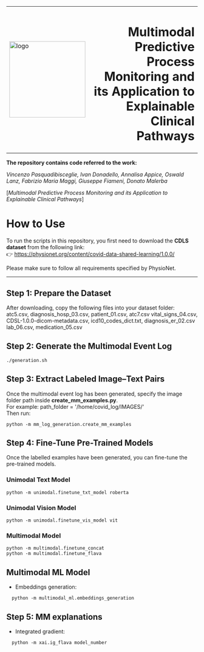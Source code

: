 <table border="0">
  <tr>
    <td valign="middle" width="200">
  <img src="https://github.com/user-attachments/assets/7f6f1a68-a566-41b9-a074-605342f220c6" alt="logo" style="width:200px;"/>
    </td>
    <td align="right" valign="middle">
      <h1>Multimodal Predictive Process Monitoring and its Application to Explainable Clinical Pathways</h1>
    </td>
  </tr>
</table>

**The repository contains code referred to the work:**

*Vincenzo Pasquadibisceglie, Ivan Donadello, Annalisa Appice, Oswald Lanz, Fabrizio Maria Maggi, Giuseppe Fiameni, Donato Malerba*


[*Multimodal Predictive Process Monitoring and its Application to Explainable Clinical Pathways*]

# How to Use

To run the scripts in this repository, you first need to download the **CDLS dataset** from the following link:  
👉 https://physionet.org/content/covid-data-shared-learning/1.0.0/  

Please make sure to follow all requirements specified by PhysioNet.

---

## Step 1: Prepare the Dataset
After downloading, copy the following files into your dataset folder:
atc5.csv, diagnosis_hosp_03.csv, patient_01.csv,
atc7.csv vital_signs_04.csv,
CDSL-1.0.0-dicom-metadata.csv, icd10_codes_dict.txt,
diagnosis_er_02.csv lab_06.csv,
medication_05.csv


## Step 2: Generate the Multimodal Event Log
```
./generation.sh
```
## Step 3: Extract Labeled Image–Text Pairs
Once the multimodal event log has been generated, specify the image folder path inside **create_mm_examples.py**.  
For example: path_folder = '/home/covid_log/IMAGES/' <br>
Then run:
```
python -m mm_log_generation.create_mm_examples
```

## Step 4: Fine-Tune Pre-Trained Models

Once the labelled examples have been generated, you can fine-tune the pre-trained models.

### Unimodal Text Model
```
python -m unimodal.finetune_txt_model roberta
```
### Unimodal Vision Model
```
python -m unimodal.finetune_vis_model vit
```
### Multimodal Model
```
python -m multimodal.finetune_concat
python -m multimodal.finetune_flava
```
## Multimodal ML Model
- Embeddings generation:
```
  python -m multimodal_ml.embeddings_generation
```
## Step 5: MM explanations
- Integrated gradient:
```
  python -m xai.ig_flava model_number
```
